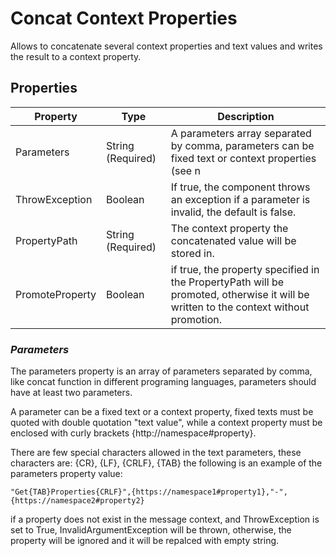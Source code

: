 
# Concat Context Properties
Allows to concatenate several context properties and text values and writes the result to a context property.

## Properties
|Property|Type|Description|
|--|--|--|
|Parameters |String (Required)| A parameters array separated by comma, parameters can be fixed text or context properties (see n |
|ThrowException| Boolean | If true, the component throws an exception if a parameter is invalid, the default is false.
|PropertyPath| String (Required)|The context property the concatenated value will be stored in.
|PromoteProperty| Boolean| if true, the property specified in the PropertyPath will be promoted, otherwise it will be written to the context without promotion.

### *Parameters*
The  parameters property is an array of parameters separated by comma, like concat function in different programing languages, parameters should have at least two parameters.

A parameter can be a fixed text or a context property, fixed texts must be quoted with double quotation "text value", while a context property must be enclosed with curly brackets {http://namespace#property}.

There are few special characters allowed in the text parameters, these characters are: {CR}, {LF}, {CRLF}, {TAB}
the following is an example of the parameters property value:
~~~ 
"Get{TAB}Properties{CRLF}",{https://namespace1#property1},"-",{https://namespace2#property2}
~~~
if a property does not exist in the message context, and ThrowException is set to True, InvalidArgumentException will be thrown, otherwise, the property will be ignored and it will be repalced with empty string.
